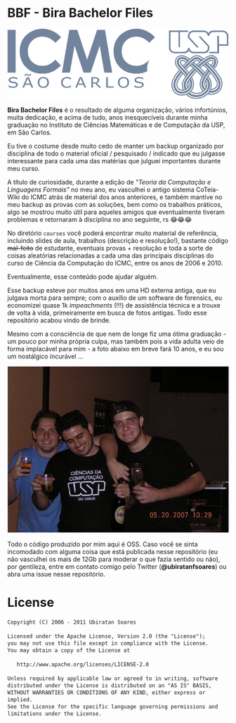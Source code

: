 # BBF - Bira Bachelor Files

!["ICMC USP!"](github/logo-icmc-usp.png "A melhor do Brasil")

**Bira Bachelor Files** é o resultado de alguma organização, vários infortúnios, muita dedicação, e acima de tudo, anos inesquecíveis durante minha graduação no Instituto de Ciências Matemáticas e de Computação da USP, em São Carlos.

Eu tive o costume desde muito cedo de manter um backup organizado por disciplina de todo o material oficial / pesquisado / indicado que eu julgasse interessante para cada uma das matérias que julguei importantes durante meu curso. 

A título de curiosidade, durante a edição de *"Teoria da Computação e Linguagens Formais"* no meu ano, eu vasculhei o antigo sistema CoTeia-Wiki do ICMC atrás de material dos anos anteriores, e também mantive no meu backup as provas com as soluções, bem como os trabalhos práticos, algo se mostrou muito útil para aqueles amigos que eventualmente tiveram problemas e retornaram à disciplina no ano seguinte, rs 😂😂😂

No diretório `courses` você poderá encontrar muito material de referência, incluindo slides de aula, trabalhos (descrição e resolução!), bastante código ~~mal-feito~~ de estudante, eventuais provas + resolução e toda a sorte de coisas aleatórias relacionadas a cada uma das principais disciplinas do curso de Ciência da Computação do ICMC, entre os anos de 2006 e 2010. 

Eventualmente, esse conteúdo pode ajudar alguém. 

Esse backup esteve por muitos anos em uma HD externa antiga, que eu julgava morta para sempre; com o auxílio de um software de forensics, eu economizei quase 1k *impeachments* (!!!) de assistência técnica e a trouxe de volta à vida, primeiramente em busca de fotos antigas. Todo esse repositório acabou vindo de brinde.

Mesmo com a consciência de que nem de longe fiz uma ótima graduação - um pouco por minha própria culpa, mas também pois a vida adulta veio de forma implacável para mim - a foto abaixo em breve fará 10 anos, e eu sou um nostálgico incurável ...

!["ICMC USP!"](github/bears.jpg "Família Urso")

Todo o código produzido por mim aqui é OSS. Caso você se sinta incomodado com alguma coisa que está publicada nesse repositório (eu não vasculhei os mais de 12Gb para moderar o que fazia sentido ou não), por gentileza, entre em contato comigo pelo Twitter (**@ubiratanfsoares**) ou abra uma issue nesse repositório.

# License

```
Copyright (C) 2006 - 2011 Ubiratan Soares

Licensed under the Apache License, Version 2.0 (the "License");
you may not use this file except in compliance with the License.
You may obtain a copy of the License at

   http://www.apache.org/licenses/LICENSE-2.0

Unless required by applicable law or agreed to in writing, software
distributed under the License is distributed on an "AS IS" BASIS,
WITHOUT WARRANTIES OR CONDITIONS OF ANY KIND, either express or implied.
See the License for the specific language governing permissions and
limitations under the License.
```